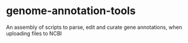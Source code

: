 # genome-annotation-tools
An assembly of scripts to parse, edit and curate gene annotations, when uploading files to NCBI
